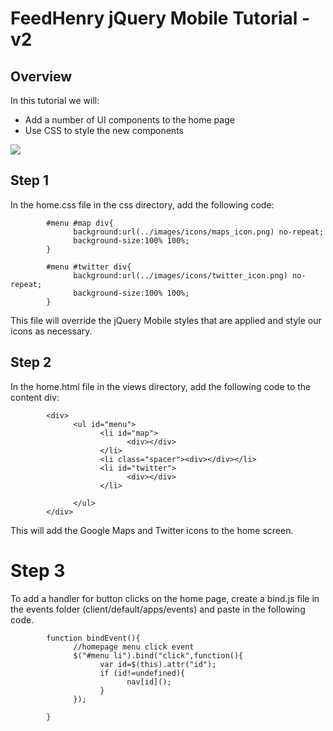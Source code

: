 # FeedHenry jQuery Mobile Tutorial - v2

## Overview
In this tutorial we will: 

* Add a number of UI components to the home page
* Use CSS to style the new components

![](https://github.com/feedhenry/FH-Training-App-JQM/raw/v2/docs/HomeView.png)


## Step 1
In the home.css file in the css directory, add the following code:

            #menu #map div{
                  background:url(../images/icons/maps_icon.png) no-repeat;
                  background-size:100% 100%;
            }

            #menu #twitter div{
                  background:url(../images/icons/twitter_icon.png) no-repeat;
                  background-size:100% 100%;
            }

This file will override the jQuery Mobile styles that are applied and style our icons as necessary.


## Step 2
In the home.html file in the views directory, add the following code to the content div:

            <div>
                  <ul id="menu">
                        <li id="map">
                              <div></div>
                        </li>
                        <li class="spacer"><div></div></li>
                        <li id="twitter">
                              <div></div>
                        </li>
                        
                  </ul>
            </div>

This will add the Google Maps and Twitter icons to the home screen.


# Step 3
To add a handler for button clicks on the home page, create a bind.js file in the events folder (client/default/apps/events) and paste in the following code.

            function bindEvent(){
                  //homepage menu click event
                  $("#menu li").bind("click",function(){
                        var id=$(this).attr("id");
                        if (id!=undefined){
                              nav[id]();
                        }
                  });
                  
            }



